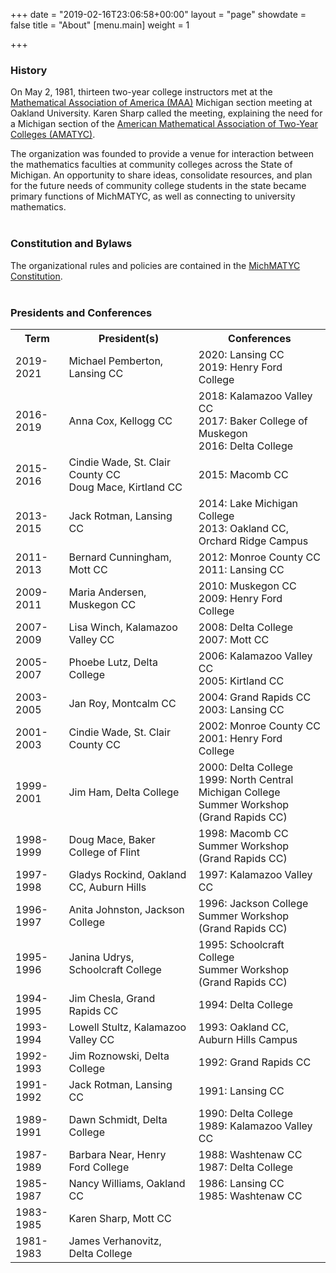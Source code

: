 +++
date = "2019-02-16T23:06:58+00:00"
layout = "page"
showdate = false
title = "About"
[menu.main]
weight = 1

+++
### History

On May 2, 1981, thirteen two-year college instructors met at the [Mathematical Association of America (MAA)](http://sections.maa.org/michigan/) Michigan section meeting at Oakland University. Karen Sharp called the meeting, explaining the need for a Michigan section of the [American Mathematical Association of Two-Year Colleges (AMATYC)](http://www.amatyc.org/). 

The organization was founded to provide a venue for interaction between the mathematics faculties at community colleges across the State of Michigan. An opportunity to share ideas, consolidate resources, and plan for the future needs of community college students in the state became primary functions of MichMATYC, as well as connecting to university mathematics.<br/><br/>


### Constitution and Bylaws
The organizational rules and policies are contained in the <a href="https://michmatyc.org/constitution/">MichMATYC Constitution</a>.<br/><br/>


### Presidents and Conferences

<table class="tg">
<tr>
<th class="tg-c3ow"><b>Term</b></th>
<th class="tg-c3ow"><b>President(s)</b></th>
<th class="tg-c3ow"><b>Conferences</b></th>
</tr>
  
<tr>
<td class>2019-2021</td>
<td class="tg-c3ow">Michael Pemberton, Lansing CC</td>

<td class="tg-c3ow">2020: Lansing CC<br>
2019: Henry Ford College</td>
</tr>

<tr>
<td class>2016-2019</td>
<td class="tg-c3ow">Anna Cox, Kellogg CC</td>

<td class="tg-c3ow">2018: Kalamazoo Valley CC<br>
2017: Baker College of Muskegon<br>
2016: Delta College</td>
</tr>

<tr>
<td class="tg-c3ow">2015-2016</td>
<td class="tg-c3ow">Cindie Wade, St. Clair County CC <br>  
Doug Mace, Kirtland CC</td>

<td class="tg-c3ow">2015: Macomb CC</td>
</tr>

<tr>
<td class="tg-c3ow">2013-2015</td>
<td class="tg-c3ow">Jack Rotman, Lansing CC</td>

<td class="tg-c3ow">2014: Lake Michigan College<br>
2013: Oakland CC, Orchard Ridge Campus</td>  
</tr>

<tr>
<td class="tg-c3ow">2011-2013</td>
<td class="tg-c3ow">Bernard Cunningham, Mott CC</td>

<td class="tg-c3ow">2012: Monroe County CC<br> 
2011: Lansing CC</td>
</tr>

<tr>
<td class="tg-c3ow">2009-2011</td>
<td class="tg-c3ow">Maria Andersen, Muskegon CC</td>

<td class="tg-c3ow">2010: Muskegon CC<br>  
2009: Henry Ford College</td>
</tr>

<tr>
<td class="tg-c3ow">2007-2009</td>
<td class="tg-c3ow">Lisa Winch, Kalamazoo Valley CC</td>

<td class="tg-c3ow">2008: Delta College<br>
2007: Mott CC</td>
</tr>

<tr>
<td class="tg-c3ow">2005-2007</td>
<td class="tg-c3ow">Phoebe Lutz, Delta College</td>

<td class="tg-c3ow">2006: Kalamazoo Valley CC <br>  
2005: Kirtland CC</td>
</tr>

<tr>
<td class="tg-c3ow">2003-2005</td>
<td class="tg-c3ow">Jan Roy, Montcalm CC</td>

<td class="tg-c3ow">2004: Grand Rapids CC <br>  
2003: Lansing CC </td>
</tr>

<tr>
<td class="tg-c3ow">2001-2003</td>
<td class="tg-c3ow">Cindie Wade, St. Clair County CC</td>

<td class="tg-c3ow">2002: Monroe County CC <br/>  
2001: Henry Ford College</td>
</tr>

<tr>
<td class="tg-c3ow">1999-2001</td>
<td class="tg-c3ow">Jim Ham, Delta College</td>

<td class="tg-c3ow">2000: Delta College <br/>  
1999: North Central Michigan College<br/>
Summer Workshop (Grand Rapids CC)</td>
</tr>

<tr>
<td class="tg-c3ow">1998-1999</td>
<td class="tg-c3ow">Doug Mace, Baker College of Flint</td>
  
<td class="tg-c3ow">1998: Macomb CC <br/>
Summer Workshop (Grand Rapids CC)</td>
</tr>

<tr>
<td class="tg-c3ow">1997-1998</td>
<td class="tg-c3ow">Gladys Rockind, Oakland CC, Auburn Hills</td>

<td class="tg-c3ow">1997: Kalamazoo Valley CC</td>
</tr>

<tr>
<td class="tg-c3ow">1996-1997</td>

<td class="tg-c3ow">Anita Johnston, Jackson College</td>
<td class="tg-c3ow">1996: Jackson College <br/>
Summer Workshop (Grand Rapids CC)</td>
</tr>

<tr>
<td class="tg-c3ow">1995-1996</td>
<td class="tg-c3ow">Janina Udrys, Schoolcraft College</td>

<td class="tg-c3ow">1995: Schoolcraft College <br/>
Summer Workshop (Grand Rapids CC)</td>
</tr>

<tr>
<td class="tg-c3ow">1994-1995</td>
<td class="tg-c3ow">Jim Chesla, Grand Rapids CC</td>

<td class="tg-c3ow">1994: Delta College</td>
</tr>

<tr>
<td class="tg-c3ow">1993-1994</td>
<td class="tg-c3ow">Lowell Stultz, Kalamazoo Valley CC</td>

<td class="tg-c3ow">1993: Oakland CC, Auburn Hills Campus</td>
</tr>

<tr>
<td class="tg-c3ow">1992-1993</td>
<td class="tg-c3ow">Jim Roznowski, Delta College</td>

<td class="tg-c3ow">1992: Grand Rapids CC</td>
</tr>

<tr>
<td class="tg-c3ow">1991-1992</td>
<td class="tg-c3ow">Jack Rotman, Lansing CC</td>

<td class="tg-c3ow">1991: Lansing CC</td>  
</tr>

<tr>
<td class="tg-c3ow">1989-1991</td>
<td class="tg-c3ow">Dawn Schmidt, Delta College</td>

<td class="tg-c3ow">1990: Delta College <br/>  
1989: Kalamazoo Valley CC</td>
</tr>

<tr>
<td class="tg-c3ow">1987-1989</td>
<td class="tg-c3ow">Barbara Near, Henry Ford College</td>

<td class="tg-c3ow">1988: Washtenaw CC <br/>  
1987: Delta College</td>
</tr>

<tr>
<td class="tg-c3ow">1985-1987</td>
<td class="tg-c3ow">Nancy Williams, Oakland CC</td>

<td class="tg-c3ow">1986: Lansing CC <br/>  
1985: Washtenaw CC</td>
</tr>

<tr>
<td class="tg-c3ow">1983-1985</td>
<td class="tg-c3ow">Karen Sharp, Mott CC</td>
<td class="tg-c3ow"></td>
</tr>

<tr>
<td class="tg-c3ow">1981-1983</td>
<td class="tg-c3ow">James Verhanovitz, Delta College</td>
<td class="tg-c3ow"></td>
</tr>

</table>
